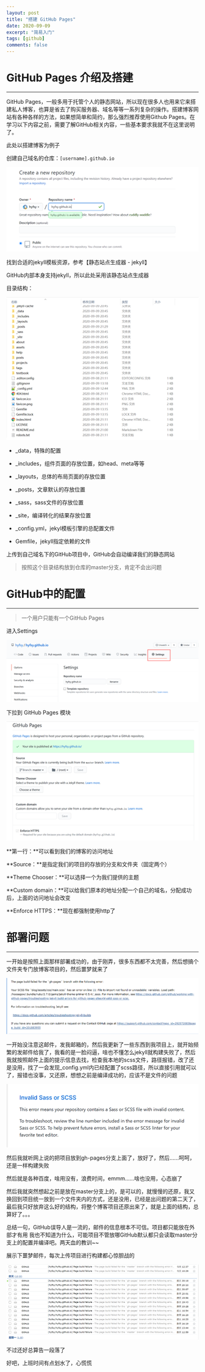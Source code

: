 ```yaml
---
layout: post
title: "搭建 GitHub Pages"
date: 2020-09-09
excerpt: "简易入门"
tags: [github]
comments: false
---
```






# GitHub Pages 介绍及搭建

---



GitHub Pages，一般多用于托管个人的静态网站，所以现在很多人也用来它来搭建私人博客，也算是省去了购买服务器、域名等等一系列复杂的操作。搭建博客网站有各种各样的方法，如果想简单和简约，那么强烈推荐使用Github Pages。在学习以下内容之前，需要了解GitHub相关内容，一些基本要求我就不在这里说明了。





此处以搭建博客为例子





创建自己域名的仓库：`[username].github.io`

![create new repository](../images/2020/09/09/003.png)





找到合适的jekyll模板资源，参考【静态站点生成器 - jekyll】



GitHub内部本身支持jekyll，所以此处采用该静态站点生成器

目录结构：

![project structure](../images/2020/09/09/004.png)



- _data，特殊的配置

- _includes，组件页面的存放位置，如head、meta等等

- _layouts，总体的布局页面的存放位置

- _posts，文章默认的存放位置

- _sass，sass文件的存放位置

- _site，编译转化的结果存放位置

- _config.yml，jekyl模板引擎的总配置文件

- Gemfile，jekyll指定依赖的文件



上传到自己域名下的GitHub项目中，GitHub会自动编译我们的静态网站



> 按照这个目录结构放到仓库的master分支，肯定不会出问题





# GitHub中的配置

---



> 一个用户只能有一个GitHub Pages



进入Settings

![Settings](../images/2020/09/09/005.png)





下拉到 GitHub Pages 模块

![Settings GitHub Pages](../images/2020/09/09/006.png)



**第一行：**可以看到我们的博客的访问地址

**Source：**是指定我们的项目的存放的分支和文件夹（固定两个）

**Theme Chooser：**可以选择一个为我们提供的主题

**Custom domain：**可以给我们原本的地址分配一个自己的域名，分配成功后，上面的访问地址会改变

**Enforce HTTPS：**现在都强制使用http了







# 部署问题

---



一开始是按照上面那样部署成功的，由于刚弄，很多东西都不太完善，然后想搞个文件夹专门放博客项目的，然后噩梦就来了

![email scss](../images/2020/09/09/007.png)



一开始没注意这邮件，发我邮箱的，然后我更新了一些东西到我项目上，就开始频繁的发邮件给我了，我看的是一脸闷逼，啥也不懂怎么jekyll就构建失败了，然后我就按照邮件上面的提示信息去找，检查我本地的scss文件，路径报错，改了还是没用，找了一会发现_config.yml内已经配置了scss路径，所以直接引用就可以了，报错也没事，又还原，想想之前是编译成功的，应该不是文件的问题

![help scss](../images/2020/09/09/008.png)



然后我就听网上说的把项目放到gh-pages分支上面了，放好了，然后......呵呵，还是一样构建失败

然后就是各种百度，啥用没有，浪费时间，emmm......啥也没用，心态崩了

然后我就突然想起之前是放在master分支上的，是可以的，就慢慢的还原，我又换回到项目统一放到一个文件夹内的方式，还是没用，已经是出问题的第二天了，最后我只好放弃这么好的结构，将整个博客项目还原出来了，就是上面的结构，总算好了。。。



总结一句，GitHub误导人是一流的，邮件的信息根本不可信。项目都只能放在外部才有用 我也不知道为什么，可能项目不管放哪GitHub默认都只会读取master分支上的配置并编译吧。两天血的教训~~



展示下噩梦邮件，每次上传项目进行构建都心惊胆战的

![nightmare email](../images/2020/09/09/009.png)

不过还好总算告一段落了





































好吧，上班时间有点划水了，心慌慌